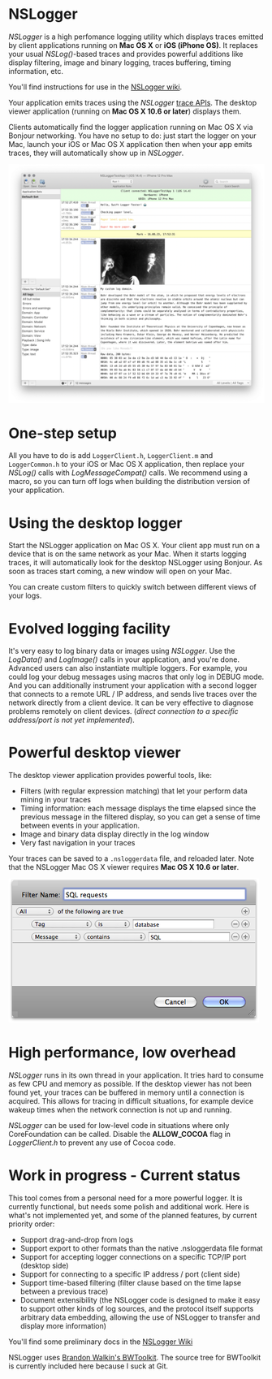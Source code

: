 # NSLogger #

*NSLogger* is a high perfomance logging utility which displays traces emitted by client applications running on **Mac OS X** or **iOS (iPhone OS)**. It replaces your usual *NSLog()*-based traces and provides powerful additions like display filtering, image and binary logging, traces buffering, timing information, etc.

You'll find instructions for use in the [NSLogger wiki](http://github.com/fpillet/NSLogger/wiki/).

Your application emits traces using the *NSLogger* [trace APIs](http://github.com/fpillet/NSLogger/wiki/NSLogger-API). The desktop viewer application (running on **Mac OS X 10.6 or later**) displays them.

Clients automatically find the logger application running on Mac OS X via Bonjour networking. You have no setup to do: just start the logger on your Mac, launch your iOS or Mac OS X application then when your app emits traces, they will automatically show up in *NSLogger*.

![Desktop Viewer (main window)](http://github.com/fpillet/NSLogger/raw/master/Screenshots/mainwindow.png "Desktop Viewer")

# One-step setup #
All you have to do is add `LoggerClient.h`, `LoggerClient.m` and `LoggerCommon.h` to your iOS or Mac OS X application, then replace your *NSLog()* calls with *LogMessageCompat()* calls. We recommend using a macro, so you can turn off logs when building the distribution version of your application.

# Using the desktop logger #
Start the NSLogger application on Mac OS X. Your client app must run on a device that is on the same network as your Mac. When it starts logging traces, it will automatically look for the desktop NSLogger using Bonjour. As soon as traces start coming, a new window will open on your Mac.

You can create custom filters to quickly switch between different views of your logs.

# Evolved logging facility #
It's very easy to log binary data or images using *NSLogger*. Use the *LogData()* and *LogImage()* calls in your application, and you're done. Advanced users can also instantiate multiple loggers. For example, you could log your debug messages using macros that only log in DEBUG mode. And you can additionally instrument your application with a second logger that connects to a remote URL / IP address, and sends live traces over the network directly from a client device. It can be very effective to diagnose problems remotely on client devices. (*direct connection to a specific address/port is not yet implemented*).

# Powerful desktop viewer #
The desktop viewer application provides powerful tools, like:

 * Filters (with regular expression matching) that let your perform data mining in your traces
 * Timing information: each message displays the time elapsed since the previous message in the filtered display, so you can get a sense of time between events in your application.
 * Image and binary data display directly in the log window
 * Very fast navigation in your traces
 
 
Your traces can be saved to a `.nsloggerdata` file, and reloaded later.
Note that the NSLogger Mac OS X viewer requires **Mac OS X 10.6 or later**.

![Filter Editor](http://github.com/fpillet/NSLogger/raw/master/Screenshots/filtereditor.png "Filter Editor")

# High performance, low overhead #
*NSLogger* runs in its own thread in your application. It tries hard to consume as few CPU and memory as possible. If the desktop viewer has not been found yet, your traces can be buffered in memory until a connection is acquired. This allows for tracing in difficult situations, for example device wakeup times when the network connection is not up and running.

*NSLogger* can be used for low-level code in situations where only CoreFoundation can be called. Disable the **ALLOW_COCOA** flag in *LoggerClient.h* to prevent any use of Cocoa code.

# Work in progress - Current status #
This tool comes from a personal need for a more powerful logger. It is currently functional, but needs some polish and additional work. Here is what's not implemented yet, and some of the planned features, by current priority order:

 * Support drag-and-drop from logs
 * Support export to other formats than the native .nsloggerdata file format
 * Support for accepting logger connections on a specific TCP/IP port (desktop side)
 * Support for connecting to a specific IP address / port (client side)
 * Support time-based filtering (filter clause based on the time lapse between a previous trace)
 * Document extensibility (the NSLogger code is designed to make it easy to support other kinds of log sources, and the protocol itself supports arbitrary data embedding, allowing the use of NSLogger to transfer and display more information)


You'll find some preliminary docs in the [NSLogger Wiki](http://github.com/fpillet/NSLogger/wiki/)

NSLogger uses [Brandon Walkin's BWToolkit](http://www.brandonwalkin.com/bwtoolkit/). The source tree for BWToolkit is currently included here because I suck at Git.
